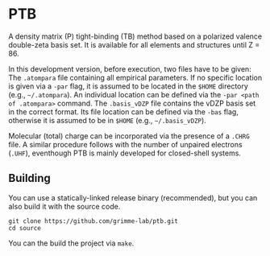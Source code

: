 # PTB
A density matrix (P) tight-binding (TB) method based on a polarized valence double-zeta basis set.
It is available for all elements and structures until Z = 86.

In this development version, before execution, two files have to be given:
The `.atompara` file containing all empirical parameters. If no specific location is given via a `-par` flag, it is assumed to be located in the `$HOME` directory (e.g., `~/.atompara`).
An individual location can be defined via the `-par <path of .atompara>` command.
The `.basis_vDZP` file contains the vDZP basis set in the correct format. Its file location can be defined via the `-bas` flag, otherwise it is assumed to be in 
`$HOME` (e.g., `~/.basis_vDZP`).

Molecular (total) charge can be incorporated via the presence of a `.CHRG` file. A similar procedure follows with the number of unpaired electrons (`.UHF`),
eventhough PTB is mainly developed for closed-shell systems.


## Building
You can use a statically-linked release binary (recommended), but you can also build it with the source code.
```
git clone https://github.com/grimme-lab/ptb.git
cd source
```
You can the build the project via `make`.
